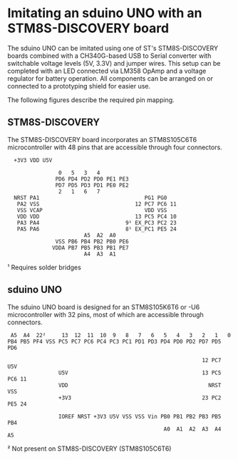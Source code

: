 Imitating an sduino UNO with an STM8S-DISCOVERY board
=====================================================

The sduino UNO can be imitated using one of ST's STM8S-DISCOVERY boards
combined with a CH340G-based USB to Serial converter with switchable
voltage levels (5V, 3.3V) and jumper wires.
This setup can be completed with an LED connected via LM358 OpAmp and
a voltage regulator for battery operation.
All components can be arranged on or connected to a prototyping shield for
easier use.

The following figures describe the required pin mapping.

STM8S-DISCOVERY
---------------

The STM8S-DISCOVERY board incorporates an STM8S105C6T6 microcontroller with
48 pins that are accessible through four connectors.

      +3V3 VDD U5V

                    0   5   3   4
                   PD6 PD4 PD2 PD0 PE1 PE3
                   PD7 PD5 PD3 PD1 PE0 PE2
                    2   1   6   7
      NRST PA1                                 PG1 PG0
       PA2 VSS                              12 PC7 PC6 11
       VSS VCAP                                VDD VSS
       VDD VDD                              13 PC5 PC4 10
       PA3 PA4                           9¹ EX_PC3 PC2 23
       PA5 PA6                           8¹ EX_PC1 PE5 24
                            A5  A2  A0
                   VSS PB6 PB4 PB2 PB0 PE6
                  VDDA PB7 PB5 PB3 PB1 PE7
                            A4  A3  A1

¹ Requires solder bridges

sduino UNO
----------

The sduino UNO board is designed for an STM8S105K6T6 or -U6 microcontroller
with 32 pins, most of which are accessible through connectors.

     A5  A4  22²     13  12  11  10  9   8   7   6   5   4   3   2   1   0
    PB4 PB5 PF4 VSS PC5 PC7 PC6 PC4 PC3 PC1 PD1 PD3 PD4 PD0 PD2 PD7 PD5 PD6
    
                                                                 12 PC7 U5V
                    U5V                                          13 PC5 PC6 11
                    VDD                                            NRST VSS
                    +3V3                                         23 PC2 PE5 24
    
                    IOREF NRST +3V3 U5V VSS VSS Vin PB0 PB1 PB2 PB3 PB5 PB4
                                                     A0  A1  A2  A3  A4  A5

² Not present on STM8S-DISCOVERY (STM8S105C6T6)
